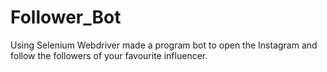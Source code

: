 # Follower_Bot
Using Selenium Webdriver made a program bot to open the Instagram and follow the followers of your favourite influencer. 

